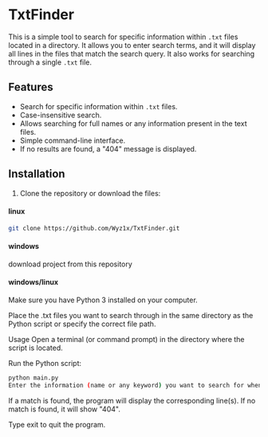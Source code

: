 # TxtFinder

This is a simple tool to search for specific information within `.txt` files located in a directory. It allows you to enter search terms, and it will display all lines in the files that match the search query. It also works for searching through a single `.txt` file.

## Features

- Search for specific information within `.txt` files.
- Case-insensitive search.
- Allows searching for full names or any information present in the text files.
- Simple command-line interface.
- If no results are found, a "404" message is displayed.

## Installation

1. Clone the repository or download the files:
#### linux
```bash
git clone https://github.com/Wyz1x/TxtFinder.git
```
#### windows
download project from this repository
#### windows/linux
Make sure you have Python 3 installed on your computer.

Place the .txt files you want to search through in the same directory as the Python script or specify the correct file path.

Usage
Open a terminal (or command prompt) in the directory where the script is located.

Run the Python script:

  ```bash
  python main.py
  Enter the information (name or any keyword) you want to search for when prompted.
  ```

If a match is found, the program will display the corresponding line(s). If no match is found, it will show "404".

Type exit to quit the program.
